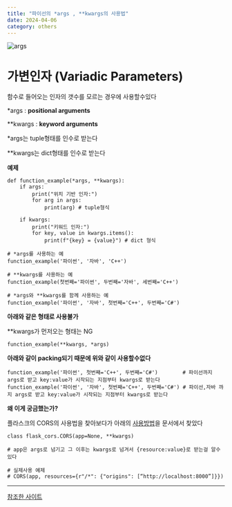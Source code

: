 ```yaml
---
title: "파이선의 *args , **kwargs의 사용법"
date: 2024-04-06
category: others
---
```


![args](/storage/1712391939.jpg)

# 가변인자 (Variadic Parameters)

함수로 들어오는 인자의 갯수를 모르는 경우에 사용할수있다

\*args : **positional arguments**

\*\*kwargs : **keyword arguments**

\*args는 tuple형태를 인수로 받는다

\*\*kwargs는 dict형태를 인수로 받는다

**예제**

```
def function_example(*args, **kwargs):
    if args:
        print("위치 기반 인자:")
        for arg in args:
            print(arg) # tuple형식
    
    if kwargs:
        print("키워드 인자:")
        for key, value in kwargs.items():
            print(f"{key} = {value}") # dict 형식

# *args를 사용하는 예
function_example('파이썬', '자바', 'C++')

# **kwargs를 사용하는 예
function_example(첫번째='파이썬', 두번째='자바', 세번째='C++')

# *args와 **kwargs를 함께 사용하는 예
function_example('파이썬', '자바', 첫번째='C++', 두번째='C#')
```

**아래와 같은 형태로 사용불가**

\*\*kwargs가 먼저오는 형태는 NG

```
function_example(**kwargs, *args)
```

**아래와 같이 packing되기 때문에 위와 같이 사용할수없다**

```
function_example('파이썬', 첫번째='C++', 두번째='C#')        # 파이선까지 args로 받고 key:value가 시작되는 지점부터 kwargs로 받는다
function_example('파이썬', '자바', 첫번째='C++', 두번째='C#') # 파이선,자바 까지 args로 받고 key:value가 시작되는 지점부터 kwargs로 받는다
```

**왜 이게 궁금했는가?**

플라스크의 CORS의 사용법을 찾아보다가 아래의 [사용방법](https://flask-cors.corydolphin.com/en/latest/api.html#extension)을 문서에서 찾았다

```
class flask_cors.CORS(app=None, **kwargs)

# app은 args로 넘기고 그 이후는 kwargs로 넘겨서 {resource:value}로 받는걸 알수있다

# 실제사용 예제
# CORS(app, resources={r"/*": {"origins": [“http://localhost:8000”]}})
```

---

[참조한 사이트](https://mingrammer.com/understanding-the-asterisk-of-python/)
